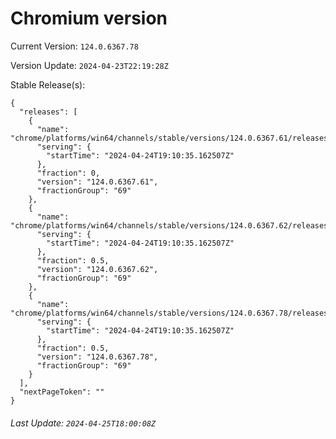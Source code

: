 # Chromium version

Current Version: `124.0.6367.78`

Version Update: `2024-04-23T22:19:28Z`

Stable Release(s):
```
{
  "releases": [
    {
      "name": "chrome/platforms/win64/channels/stable/versions/124.0.6367.61/releases/1713985835",
      "serving": {
        "startTime": "2024-04-24T19:10:35.162507Z"
      },
      "fraction": 0,
      "version": "124.0.6367.61",
      "fractionGroup": "69"
    },
    {
      "name": "chrome/platforms/win64/channels/stable/versions/124.0.6367.62/releases/1713985835",
      "serving": {
        "startTime": "2024-04-24T19:10:35.162507Z"
      },
      "fraction": 0.5,
      "version": "124.0.6367.62",
      "fractionGroup": "69"
    },
    {
      "name": "chrome/platforms/win64/channels/stable/versions/124.0.6367.78/releases/1713985835",
      "serving": {
        "startTime": "2024-04-24T19:10:35.162507Z"
      },
      "fraction": 0.5,
      "version": "124.0.6367.78",
      "fractionGroup": "69"
    }
  ],
  "nextPageToken": ""
}
```

###### Last Update: `2024-04-25T18:00:08Z`
        